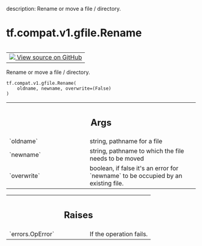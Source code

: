 description: Rename or move a file / directory.

<div itemscope itemtype="http://developers.google.com/ReferenceObject">
<meta itemprop="name" content="tf.compat.v1.gfile.Rename" />
<meta itemprop="path" content="Stable" />
</div>

# tf.compat.v1.gfile.Rename

<!-- Insert buttons and diff -->

<table class="tfo-notebook-buttons tfo-api nocontent" align="left">
<td>
  <a target="_blank" href="https://github.com/tensorflow/tensorflow/blob/r2.4/tensorflow/python/lib/io/file_io.py#L519-L532">
    <img src="https://www.tensorflow.org/images/GitHub-Mark-32px.png" />
    View source on GitHub
  </a>
</td>
</table>



Rename or move a file / directory.

<pre class="devsite-click-to-copy prettyprint lang-py tfo-signature-link">
<code>tf.compat.v1.gfile.Rename(
    oldname, newname, overwrite=(False)
)
</code></pre>



<!-- Placeholder for "Used in" -->


<!-- Tabular view -->
 <table class="responsive fixed orange">
<colgroup><col width="214px"><col></colgroup>
<tr><th colspan="2"><h2 class="add-link">Args</h2></th></tr>

<tr>
<td>
`oldname`
</td>
<td>
string, pathname for a file
</td>
</tr><tr>
<td>
`newname`
</td>
<td>
string, pathname to which the file needs to be moved
</td>
</tr><tr>
<td>
`overwrite`
</td>
<td>
boolean, if false it's an error for `newname` to be occupied by
an existing file.
</td>
</tr>
</table>



<!-- Tabular view -->
 <table class="responsive fixed orange">
<colgroup><col width="214px"><col></colgroup>
<tr><th colspan="2"><h2 class="add-link">Raises</h2></th></tr>

<tr>
<td>
`errors.OpError`
</td>
<td>
If the operation fails.
</td>
</tr>
</table>

